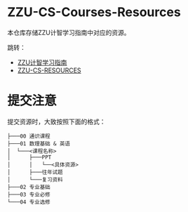 # ZZU-CS-Courses-Resources

本仓库存储ZZU计智学习指南中对应的资源。

跳转：

- [ZZU计智学习指南](https://yzbaaa.github.io/ZZU-CS-RESOURCES/)
- [ZZU-CS-RESOURCES]([https://yzbaaa.github.io/ZZU-CS-RESOURCES/](https://github.com/yzbaaa/ZZU-CS-RESOURCES))

# 提交注意

提交资源时，大致按照下面的格式：

```
├───00 通识课程
├───01 数理基础 & 英语
│  └───<课程名称>
│      ├───PPT
│      │   └──<具体资源>
│      ├───往年试题
│      └───复习资料
├───02 专业基础
├───03 专业必修
└───04 专业选修
```
